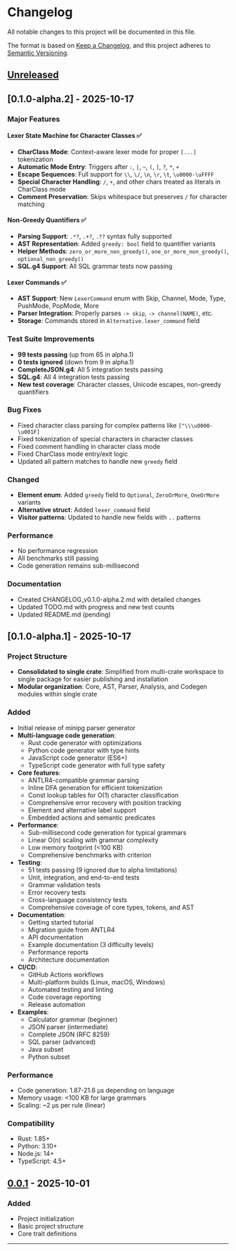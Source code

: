# Changelog

All notable changes to this project will be documented in this file.

The format is based on [Keep a Changelog](https://keepachangelog.com/en/1.0.0/),
and this project adheres to [Semantic Versioning](https://semver.org/spec/v2.0.0.html).

## [Unreleased]

## [0.1.0-alpha.2] - 2025-10-17

### Major Features

#### Lexer State Machine for Character Classes ✅
- **CharClass Mode**: Context-aware lexer mode for proper `[...]` tokenization
- **Automatic Mode Entry**: Triggers after `:`, `|`, `~`, `(`, `]`, `?`, `*`, `+`
- **Escape Sequences**: Full support for `\\`, `\/`, `\n`, `\r`, `\t`, `\u0000-\uFFFF`
- **Special Character Handling**: `/`, `+`, and other chars treated as literals in CharClass mode
- **Comment Preservation**: Skips whitespace but preserves `/` for character matching

#### Non-Greedy Quantifiers ✅
- **Parsing Support**: `.*?`, `.+?`, `.??` syntax fully supported
- **AST Representation**: Added `greedy: bool` field to quantifier variants
- **Helper Methods**: `zero_or_more_non_greedy()`, `one_or_more_non_greedy()`, `optional_non_greedy()`
- **SQL.g4 Support**: All SQL grammar tests now passing

#### Lexer Commands ✅
- **AST Support**: New `LexerCommand` enum with Skip, Channel, Mode, Type, PushMode, PopMode, More
- **Parser Integration**: Properly parses `-> skip`, `-> channel(NAME)`, etc.
- **Storage**: Commands stored in `Alternative.lexer_command` field

### Test Suite Improvements
- **99 tests passing** (up from 65 in alpha.1)
- **0 tests ignored** (down from 9 in alpha.1)
- **CompleteJSON.g4**: All 5 integration tests passing
- **SQL.g4**: All 4 integration tests passing
- **New test coverage**: Character classes, Unicode escapes, non-greedy quantifiers

### Bug Fixes
- Fixed character class parsing for complex patterns like `["\\\u0000-\u001F]`
- Fixed tokenization of special characters in character classes
- Fixed comment handling in character class mode
- Fixed CharClass mode entry/exit logic
- Updated all pattern matches to handle new `greedy` field

### Changed
- **Element enum**: Added `greedy` field to `Optional`, `ZeroOrMore`, `OneOrMore` variants
- **Alternative struct**: Added `lexer_command` field
- **Visitor patterns**: Updated to handle new fields with `..` patterns

### Performance
- No performance regression
- All benchmarks still passing
- Code generation remains sub-millisecond

### Documentation
- Created CHANGELOG_v0.1.0-alpha.2.md with detailed changes
- Updated TODO.md with progress and new test counts
- Updated README.md (pending)

## [0.1.0-alpha.1] - 2025-10-17

### Project Structure
- **Consolidated to single crate**: Simplified from multi-crate workspace to single package for easier publishing and installation
- **Modular organization**: Core, AST, Parser, Analysis, and Codegen modules within single crate

### Added
- Initial release of minipg parser generator
- **Multi-language code generation**:
  - Rust code generator with optimizations
  - Python code generator with type hints
  - JavaScript code generator (ES6+)
  - TypeScript code generator with full type safety
- **Core features**:
  - ANTLR4-compatible grammar parsing
  - Inline DFA generation for efficient tokenization
  - Const lookup tables for O(1) character classification
  - Comprehensive error recovery with position tracking
  - Element and alternative label support
  - Embedded actions and semantic predicates
- **Performance**:
  - Sub-millisecond code generation for typical grammars
  - Linear O(n) scaling with grammar complexity
  - Low memory footprint (<100 KB)
  - Comprehensive benchmarks with criterion
- **Testing**:
  - 51 tests passing (9 ignored due to alpha limitations)
  - Unit, integration, and end-to-end tests
  - Grammar validation tests
  - Error recovery tests
  - Cross-language consistency tests
  - Comprehensive coverage of core types, tokens, and AST
- **Documentation**:
  - Getting started tutorial
  - Migration guide from ANTLR4
  - API documentation
  - Example documentation (3 difficulty levels)
  - Performance reports
  - Architecture documentation
- **CI/CD**:
  - GitHub Actions workflows
  - Multi-platform builds (Linux, macOS, Windows)
  - Automated testing and linting
  - Code coverage reporting
  - Release automation
- **Examples**:
  - Calculator grammar (beginner)
  - JSON parser (intermediate)
  - Complete JSON (RFC 8259)
  - SQL parser (advanced)
  - Java subset
  - Python subset

### Performance
- Code generation: 1.87-21.6 µs depending on language
- Memory usage: <100 KB for large grammars
- Scaling: ~2 µs per rule (linear)

### Compatibility
- Rust: 1.85+
- Python: 3.10+
- Node.js: 14+
- TypeScript: 4.5+

## [0.0.1] - 2025-10-01

### Added
- Project initialization
- Basic project structure
- Core trait definitions

---

[Unreleased]: https://github.com/yingkitw/minipg/compare/v0.1.0...HEAD
[0.1.0]: https://github.com/yingkitw/minipg/releases/tag/v0.1.0
[0.0.1]: https://github.com/yingkitw/minipg/releases/tag/v0.0.1
